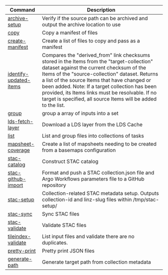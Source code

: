 | Command                                                                   | Description                                                                                                                                                                                                                                                                                                                                                                                                      |
| ------------------------------------------------------------------------- | ---------------------------------------------------------------------------------------------------------------------------------------------------------------------------------------------------------------------------------------------------------------------------------------------------------------------------------------------------------------------------------------------------------------- |
| [archive-setup](./src/commands/archive-setup/README.md)                   | Verify if the source path can be archived and output the archive location to use                                                                                                                                                                                                                                                                                                                                 |
| [copy](./src/commands/copy/README.md)                                     | Copy a manifest of files                                                                                                                                                                                                                                                                                                                                                                                         |
| [create-manifest](./src/commands/create-manifest/README.md)               | Create a list of files to copy and pass as a manifest                                                                                                                                                                                                                                                                                                                                                            |
| [identify-updated-items](./src/commands/identify-updated-items/README.md) | Compares the "derived_from" link checksums stored in the Items from the "target-collection" dataset against the current checksum of the Items of the "source-collection" dataset. Returns a list of the source Items that have changed or been added. Note: If a target collection has been provided, its Items links must be resolvable. If no target is specified, all source Items will be added to the list. |
| [group](./src/commands/group/README.md)                                   | group a array of inputs into a set                                                                                                                                                                                                                                                                                                                                                                               |
| [lds-fetch-layer](./src/commands/lds-fetch-layer/README.md)               | Download a LDS layer from the LDS Cache                                                                                                                                                                                                                                                                                                                                                                          |
| [list](./src/commands/list/README.md)                                     | List and group files into collections of tasks                                                                                                                                                                                                                                                                                                                                                                   |
| [mapsheet-coverage](./src/commands/mapsheet-coverage/README.md)           | Create a list of mapsheets needing to be created from a basemaps configuration                                                                                                                                                                                                                                                                                                                                   |
| [stac-catalog](./src/commands/stac-catalog/README.md)                     | Construct STAC catalog                                                                                                                                                                                                                                                                                                                                                                                           |
| [stac-github-import](./src/commands/stac-github-import/README.md)         | Format and push a STAC collection.json file and Argo Workflows parameters file to a GitHub repository                                                                                                                                                                                                                                                                                                            |
| [stac-setup](./src/commands/stac-setup/README.md)                         | Collection-related STAC metadata setup. Outputs collection-id and linz-slug files within /tmp/stac-setup/                                                                                                                                                                                                                                                                                                        |
| [stac-sync](./src/commands/stac-sync/README.md)                           | Sync STAC files                                                                                                                                                                                                                                                                                                                                                                                                  |
| [stac-validate](./src/commands/stac-validate/README.md)                   | Validate STAC files                                                                                                                                                                                                                                                                                                                                                                                              |
| [tileindex-validate](./src/commands/tileindex-validate/README.md)         | List input files and validate there are no duplicates.                                                                                                                                                                                                                                                                                                                                                           |
| [pretty-print](./src/commands/pretty-print/README.md)                     | Pretty print JSON files                                                                                                                                                                                                                                                                                                                                                                                          |
| [generate-path](./src/commands/generate-path/README.md)                   | Generate target path from collection metadata                                                                                                                                                                                                                                                                                                                                                                    |
